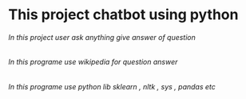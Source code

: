 # This project chatbot using python
###### In this project user ask anything give answer of question
###### In this programe use wikipedia for question answer 
###### In this programe use python lib sklearn , nltk , sys , pandas etc